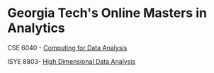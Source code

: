 # Georgia Tech's Online Masters in Analytics

CSE 6040 - [Computing for Data Analysis](https://github.com/godsylla/cse6040-computing-for-data-analysis)

ISYE 8803- [High Dimensional Data Analysis](https://github.com/godsylla/isye8803-high-dimensional-data-analysis)
